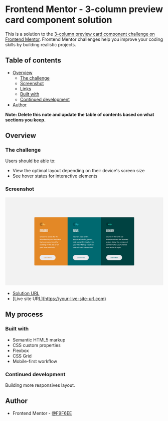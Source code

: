 # Frontend Mentor - 3-column preview card component solution

This is a solution to the [3-column preview card component challenge on Frontend Mentor](https://www.frontendmentor.io/challenges/3column-preview-card-component-pH92eAR2-). Frontend Mentor challenges help you improve your coding skills by building realistic projects.

## Table of contents

- [Overview](#overview)
  - [The challenge](#the-challenge)
  - [Screenshot](#screenshot)
  - [Links](#links)
  - [Built with](#built-with)
  - [Continued development](#continued-development)
- [Author](#author)

**Note: Delete this note and update the table of contents based on what sections you keep.**

## Overview

### The challenge

Users should be able to:

- View the optimal layout depending on their device's screen size
- See hover states for interactive elements

### Screenshot

![](./screenshot.jpg)

- [Solution URL](https://your-solution-url.com)
- [Live site URL][(https://your-live-site-url.com)](https://f9f6ee.github.io/3-column-preview-card-component-FM/)

## My process

### Built with

- Semantic HTML5 markup
- CSS custom properties
- Flexbox
- CSS Grid
- Mobile-first workflow

### Continued development

Building more responsives layout.

## Author

- Frontend Mentor - [@F9F6EE](https://www.frontendmentor.io/profile/F9F6EE)
